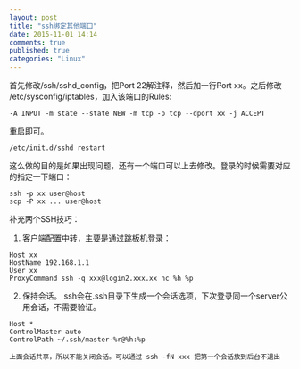 ```yaml
---
layout: post
title: "ssh绑定其他端口"
date: 2015-11-01 14:14
comments: true
published: true
categories: "Linux"
---
```

  首先修改/ssh/sshd_config，把Port 22解注释，然后加一行Port xx。之后修改 /etc/sysconfig/iptables，加入该端口的Rules:

	-A INPUT -m state --state NEW -m tcp -p tcp --dport xx -j ACCEPT  

  重启即可。
 
	/etc/init.d/sshd restart

  这么做的目的是如果出现问题，还有一个端口可以上去修改。登录的时候需要对应的指定一下端口：

    ssh -p xx user@host
    scp -P xx ... user@host

  补充两个SSH技巧：

  1. 客户端配置中转，主要是通过跳板机登录：

	Host xx
	HostName 192.168.1.1
	User xx
	ProxyCommand ssh -q xxx@login2.xxx.xx nc %h %p

  2. 保持会话。 ssh会在.ssh目录下生成一个会话选项，下次登录同一个server公用会话，不需要验证。

	Host *
	ControlMaster auto
	ControlPath ~/.ssh/master-%r@%h:%p

	上面会话共享，所以不能关闭会话。可以通过 ssh -fN xxx 把第一个会话放到后台不退出

